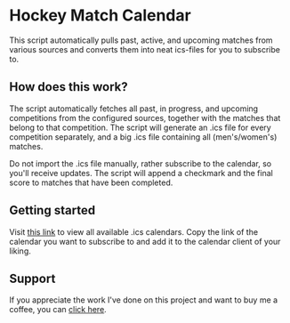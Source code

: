 # Hockey Match Calendar
This script automatically pulls past, active, and upcoming matches from various sources and converts them into neat ics-files for you to subscribe to.

## How does this work?
The script automatically fetches all past, in progress, and upcoming competitions from the configured sources, together with the matches that belong to that competition.
The script will generate an .ics file for every competition separately, and a big .ics file containing all (men's/women's) matches.

Do not import the .ics file manually, rather subscribe to the calendar, so you'll receive updates.
The script will append a checkmark and the final score to matches that have been completed.

## Getting started
Visit [this link](https://hockeycal.vankekem.com) to view all available .ics calendars.
Copy the link of the calendar you want to subscribe to and add it to the calendar client of your liking.

## Support
If you appreciate the work I've done on this project and want to buy me a coffee, you can [click here](https://buymeacoffee.com/martijnvankekem).
